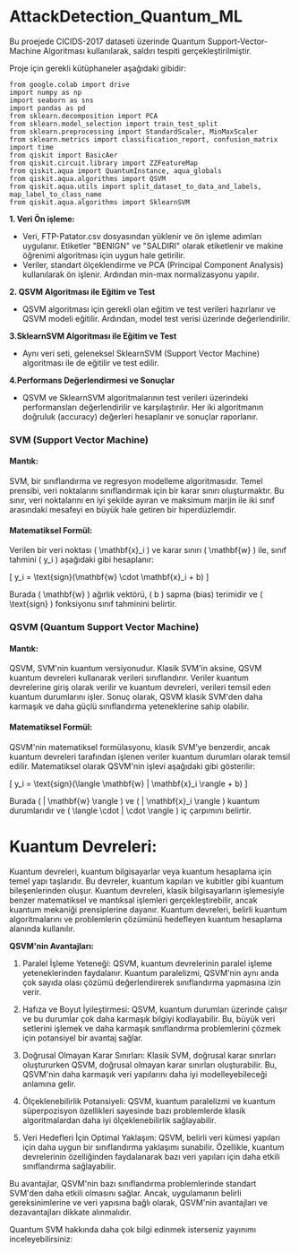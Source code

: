 # AttackDetection_Quantum_ML

Bu proejede CICIDS-2017 dataseti üzerinde Quantum Support-Vector-Machine Algoritması kullanılarak, saldırı tespiti gerçekleştirilmiştir.

Proje için gerekli kütüphaneler aşağıdaki gibidir:

    from google.colab import drive
    import numpy as np
    import seaborn as sns
    import pandas as pd
    from sklearn.decomposition import PCA
    from sklearn.model_selection import train_test_split
    from sklearn.preprocessing import StandardScaler, MinMaxScaler
    from sklearn.metrics import classification_report, confusion_matrix
    import time
    from qiskit import BasicAer
    from qiskit.circuit.library import ZZFeatureMap
    from qiskit.aqua import QuantumInstance, aqua_globals
    from qiskit.aqua.algorithms import QSVM
    from qiskit.aqua.utils import split_dataset_to_data_and_labels, map_label_to_class_name
    from qiskit.aqua.algorithms import SklearnSVM

**1. Veri Ön işleme:**
- Veri, FTP-Patator.csv dosyasından yüklenir ve ön işleme adımları uygulanır. Etiketler "BENIGN" ve "SALDIRI" olarak etiketlenir ve makine öğrenimi algoritması için uygun hale getirilir.
- Veriler, standart ölçeklendirme ve PCA (Principal Component Analysis) kullanılarak ön işlenir. Ardından min-max normalizasyonu yapılır.

**2. QSVM Algoritması ile Eğitim ve Test**
- QSVM algoritması için gerekli olan eğitim ve test verileri hazırlanır ve QSVM modeli eğitilir. Ardından, model test verisi üzerinde değerlendirilir.

**3.SklearnSVM Algoritması ile Eğitim ve Test**
- Aynı veri seti, geleneksel SklearnSVM (Support Vector Machine) algoritması ile de eğitilir ve test edilir.

**4.Performans Değerlendirmesi ve Sonuçlar**
- QSVM ve SklearnSVM algoritmalarının test verileri üzerindeki performansları değerlendirilir ve karşılaştırılır. Her iki algoritmanın doğruluk (accuracy) değerleri hesaplanır ve sonuçlar raporlanır.


### SVM (Support Vector Machine)

#### Mantık:
SVM, bir sınıflandırma ve regresyon modelleme algoritmasıdır. Temel prensibi, veri noktalarını sınıflandırmak için bir karar sınırı oluşturmaktır. Bu sınır, veri noktalarını en iyi şekilde ayıran ve maksimum marjin ile iki sınıf arasındaki mesafeyi en büyük hale getiren bir hiperdüzlemdir.

#### Matematiksel Formül:
Verilen bir veri noktası \( \mathbf{x}_i \) ve karar sınırı \( \mathbf{w} \) ile, sınıf tahmini \( y_i \) aşağıdaki gibi hesaplanır:

\[ y_i = \text{sign}(\mathbf{w} \cdot \mathbf{x}_i + b) \]

Burada \( \mathbf{w} \) ağırlık vektörü, \( b \) sapma (bias) terimidir ve \( \text{sign} \) fonksiyonu sınıf tahminini belirtir.

### QSVM (Quantum Support Vector Machine)

#### Mantık:
QSVM, SVM'nin kuantum versiyonudur. Klasik SVM'in aksine, QSVM kuantum devreleri kullanarak verileri sınıflandırır. Veriler kuantum devrelerine giriş olarak verilir ve kuantum devreleri, verileri temsil eden kuantum durumlarını işler. Sonuç olarak, QSVM klasik SVM'den daha karmaşık ve daha güçlü sınıflandırma yeteneklerine sahip olabilir.

#### Matematiksel Formül:
QSVM'nin matematiksel formülasyonu, klasik SVM'ye benzerdir, ancak kuantum devreleri tarafından işlenen veriler kuantum durumları olarak temsil edilir. Matematiksel olarak QSVM'nin işlevi aşağıdaki gibi gösterilir:

\[ y_i = \text{sign}(\langle \mathbf{w} | \mathbf{x}_i \rangle + b) \]

Burada \( | \mathbf{w} \rangle \) ve \( | \mathbf{x}_i \rangle \) kuantum durumlarıdır ve \( \langle \cdot | \cdot \rangle \) iç çarpımını belirtir.


# Kuantum Devreleri:
Kuantum devreleri, kuantum bilgisayarlar veya kuantum hesaplama için temel yapı taşlarıdır. Bu devreler, kuantum kapıları ve kubitler gibi kuantum bileşenlerinden oluşur. Kuantum devreleri, klasik bilgisayarların işlemesiyle benzer matematiksel ve mantıksal işlemleri gerçekleştirebilir, ancak kuantum mekaniği prensiplerine dayanır. Kuantum devreleri, belirli kuantum algoritmalarını ve problemlerin çözümünü hedefleyen kuantum hesaplama alanında kullanılır.

**QSVM'nin Avantajları:**
1. Paralel İşleme Yeteneği: QSVM, kuantum devrelerinin paralel işleme yeteneklerinden faydalanır. Kuantum paralelizmi, QSVM'nin aynı anda çok sayıda olası çözümü değerlendirerek sınıflandırma yapmasına izin verir.

2. Hafıza ve Boyut İyileştirmesi: QSVM, kuantum durumları üzerinde çalışır ve bu durumlar çok daha karmaşık bilgiyi kodlayabilir. Bu, büyük veri setlerini işlemek ve daha karmaşık sınıflandırma problemlerini çözmek için potansiyel bir avantaj sağlar.

3. Doğrusal Olmayan Karar Sınırları: Klasik SVM, doğrusal karar sınırları oluştururken QSVM, doğrusal olmayan karar sınırları oluşturabilir. Bu, QSVM'nin daha karmaşık veri yapılarını daha iyi modelleyebileceği anlamına gelir.

4. Ölçeklenebilirlik Potansiyeli: QSVM, kuantum paralelizmi ve kuantum süperpozisyon özellikleri sayesinde bazı problemlerde klasik algoritmalardan daha iyi ölçeklenebilirlik sağlayabilir.

5. Veri Hedefleri İçin Optimal Yaklaşım: QSVM, belirli veri kümesi yapıları için daha uygun bir sınıflandırma yaklaşımı sunabilir. Özellikle, kuantum devrelerinin özelliğinden faydalanarak bazı veri yapıları için daha etkili sınıflandırma sağlayabilir.

Bu avantajlar, QSVM'nin bazı sınıflandırma problemlerinde standart SVM'den daha etkili olmasını sağlar. Ancak, uygulamanın belirli gereksinimlerine ve veri yapısına bağlı olarak, QSVM'nin avantajları ve dezavantajları dikkate alınmalıdır.

Quantum SVM hakkında daha çok bilgi edinmek isterseniz yayınımı inceleyebilirsiniz: 







